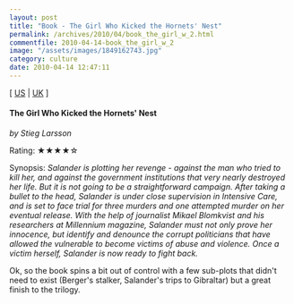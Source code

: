 ```yaml
---
layout: post
title: "Book - The Girl Who Kicked the Hornets' Nest"
permalink: /archives/2010/04/book_the_girl_w_2.html
commentfile: 2010-04-14-book_the_girl_w_2
image: "/assets/images/1849162743.jpg"
category: culture
date: 2010-04-14 12:47:11
---
```


\[ [US](http://www.amazon.com/o/asin/1849162743) | [UK](http://www.amazon.co.uk/o/asin/1849162743) \]

#### The Girl Who Kicked the Hornets' Nest

<em>by Stieg Larsson</em>

Rating: ★★★★☆

<div class="book_synopsis" markdown="1">
Synopsis: <em>Salander is plotting her revenge - against the man who tried to kill her, and against the government institutions that very nearly destroyed her life. But it is not going to be a straightforward campaign. After taking a bullet to the head, Salander is under close supervision in Intensive Care, and is set to face trial for three murders and one attempted murder on her eventual release. With the help of journalist Mikael Blomkvist and his researchers at Millennium magazine, Salander must not only prove her innocence, but identify and denounce the corrupt politicians that have allowed the vulnerable to become victims of abuse and violence. Once a victim herself, Salander is now ready to fight back. </em>
</div>

Ok, so the book spins a bit out of control with a few sub-plots that didn't need to exist (Berger's stalker, Salander's trips to Gibraltar) but a great finish to the trilogy.
